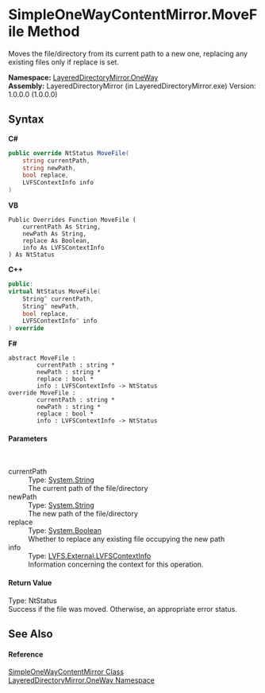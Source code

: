 # SimpleOneWayContentMirror.MoveFile Method 
 

Moves the file/directory from its current path to a new one, replacing any existing files only if replace is set.

**Namespace:**&nbsp;<a href="d6b0b765-6849-cc2a-e275-85cc710ffc2c">LayeredDirectoryMirror.OneWay</a><br />**Assembly:**&nbsp;LayeredDirectoryMirror (in LayeredDirectoryMirror.exe) Version: 1.0.0.0 (1.0.0.0)

## Syntax

**C#**<br />
``` C#
public override NtStatus MoveFile(
	string currentPath,
	string newPath,
	bool replace,
	LVFSContextInfo info
)
```

**VB**<br />
``` VB
Public Overrides Function MoveFile ( 
	currentPath As String,
	newPath As String,
	replace As Boolean,
	info As LVFSContextInfo
) As NtStatus
```

**C++**<br />
``` C++
public:
virtual NtStatus MoveFile(
	String^ currentPath, 
	String^ newPath, 
	bool replace, 
	LVFSContextInfo^ info
) override
```

**F#**<br />
``` F#
abstract MoveFile : 
        currentPath : string * 
        newPath : string * 
        replace : bool * 
        info : LVFSContextInfo -> NtStatus 
override MoveFile : 
        currentPath : string * 
        newPath : string * 
        replace : bool * 
        info : LVFSContextInfo -> NtStatus 
```


#### Parameters
&nbsp;<dl><dt>currentPath</dt><dd>Type: <a href="http://msdn2.microsoft.com/en-us/library/s1wwdcbf" target="_blank">System.String</a><br />The current path of the file/directory</dd><dt>newPath</dt><dd>Type: <a href="http://msdn2.microsoft.com/en-us/library/s1wwdcbf" target="_blank">System.String</a><br />The new path of the file/directory</dd><dt>replace</dt><dd>Type: <a href="http://msdn2.microsoft.com/en-us/library/a28wyd50" target="_blank">System.Boolean</a><br />Whether to replace any existing file occupying the new path</dd><dt>info</dt><dd>Type: <a href="09c74a4d-3965-0d4b-f9f9-f9b54f7d56d9">LVFS.External.LVFSContextInfo</a><br />Information concerning the context for this operation.</dd></dl>

#### Return Value
Type: NtStatus<br />Success if the file was moved. Otherwise, an appropriate error status.

## See Also


#### Reference
<a href="907d05b7-f0cb-9f1f-5ebf-526ad7f4853d">SimpleOneWayContentMirror Class</a><br /><a href="d6b0b765-6849-cc2a-e275-85cc710ffc2c">LayeredDirectoryMirror.OneWay Namespace</a><br />